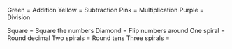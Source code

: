 Green = Addition
Yellow = Subtraction
Pink = Multiplication
Purple = Division

Square = Square the numbers
Diamond = Flip numbers around
One spiral = Round decimal
Two spirals = Round tens
Three spirals = 
